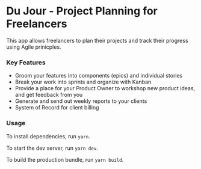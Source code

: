 # Du Jour - Project Planning for Freelancers

This app allows freelancers to plan their projects and track their progress using Agile prinicples.

### Key Features

- Groom your features into components (epics) and individual stories
- Break your work into sprints and organize with Kanban
- Provide a place for your Product Owner to workshop new product ideas, and get feedback from you
- Generate and send out weekly reports to your clients
- System of Record for client billing

### Usage

To install dependencies, run `yarn`.

To start the dev server, run `yarn dev`.

To build the production bundle, run `yarn build`.
